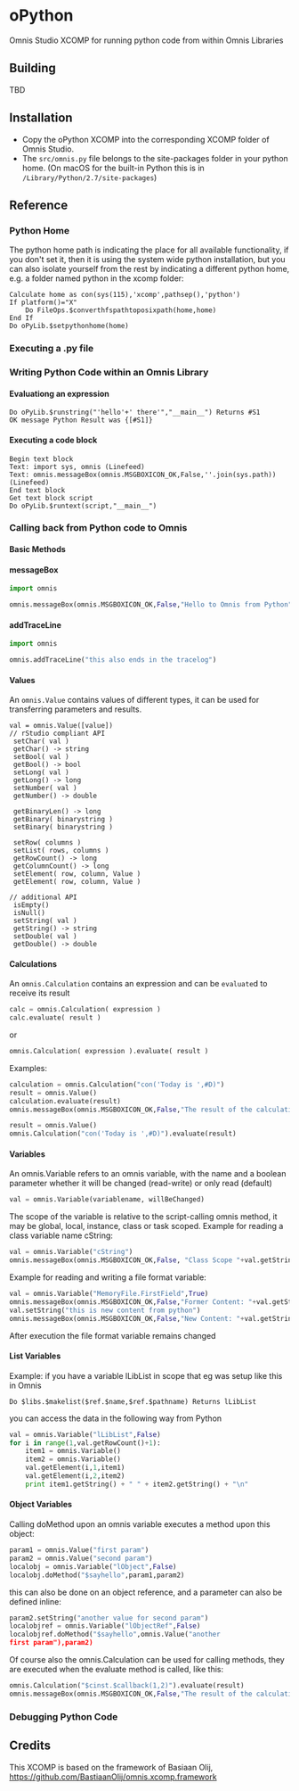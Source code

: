 # oPython
Omnis Studio XCOMP for running python code from within Omnis Libraries

## Building

TBD

## Installation

- Copy the oPython XCOMP into the corresponding XCOMP folder of Omnis Studio.
- The `src/omnis.py` file belongs to the site-packages folder in your python home. (On macOS for the built-in Python this is in `/Library/Python/2.7/site-packages`)

## Reference

### Python Home

The python home path is indicating the place for all available functionality, if you don't set it, then it is using the system wide python installation, but you can also isolate yourself from the rest by indicating a different python home, e.g. a folder named python in the xcomp folder:

```
Calculate home as con(sys(115),'xcomp',pathsep(),'python') 
If platform()="X" 
    Do FileOps.$converthfspathtoposixpath(home,home) 
End If 
Do oPyLib.$setpythonhome(home)
```

### Executing a .py file
### Writing Python Code within an Omnis Library
#### Evaluationg an expression

```
Do oPyLib.$runstring("'hello'+' there'","__main__") Returns #S1
OK message Python Result was {[#S1]}
```

#### Executing a code block

```
Begin text block
Text: import sys, omnis (Linefeed)
Text: omnis.messageBox(omnis.MSGBOXICON_OK,False,''.join(sys.path)) (Linefeed)
End text block
Get text block script
Do oPyLib.$runtext(script,"__main__")
```

### Calling back from Python code to Omnis
#### Basic Methods
#### messageBox

```python
import omnis 

omnis.messageBox(omnis.MSGBOXICON_OK,False,"Hello to Omnis from Python") 
```

#### addTraceLine

```python
import omnis 

omnis.addTraceLine("this also ends in the tracelog")
```

#### Values

An `omnis.Value` contains values of different types, it can be used for transferring parameters and results.

```
val = omnis.Value([value]) 
// rStudio compliant API
 setChar( val ) 
 getChar() -> string 
 setBool( val ) 
 getBool() -> bool 
 setLong( val ) 
 getLong() -> long 
 setNumber( val ) 
 getNumber() -> double

 getBinaryLen() -> long
 getBinary( binarystring )
 setBinary( binarystring )

 setRow( columns )
 setList( rows, columns )
 getRowCount() -> long
 getColumnCount() -> long   
 setElement( row, column, Value )
 getElement( row, column, Value )

// additional API
 isEmpty() 
 isNull() 
 setString( val ) 
 getString() -> string 
 setDouble( val ) 
 getDouble() -> double
```

#### Calculations

An `omnis.Calculation` contains an expression and can be `evaluate`d to receive its result

```python
calc = omnis.Calculation( expression ) 
calc.evaluate( result ) 
```
or 

```python
omnis.Calculation( expression ).evaluate( result )
```

Examples:
```python
calculation = omnis.Calculation("con('Today is ',#D)") 
result = omnis.Value() 
calculation.evaluate(result) 
omnis.messageBox(omnis.MSGBOXICON_OK,False,"The result of the calculation is "+result.getString())
```

```python
result = omnis.Value() 
omnis.Calculation("con('Today is ',#D)").evaluate(result)
```
#### Variables

An omnis.Variable refers to an omnis variable, with the name and a boolean parameter whether it will be changed (read-write) or only read (default)

```python
val = omnis.Variable(variablename, willBeChanged)
```

The scope of the variable is relative to the script-calling omnis method, it may be global, local, instance, class or task scoped.
Example for reading a class variable name cString:

```python
val = omnis.Variable("cString") 
omnis.messageBox(omnis.MSGBOXICON_OK,False, "Class Scope "+val.getString())
```

Example for reading and writing a file format variable:

```python
val = omnis.Variable("MemoryFile.FirstField",True) 
omnis.messageBox(omnis.MSGBOXICON_OK,False,"Former Content: "+val.getString()) 
val.setString("this is new content from python") 
omnis.messageBox(omnis.MSGBOXICON_OK,False,"New Content: "+val.getString())
```

After execution the file format variable remains changed

#### List Variables

Example:
if you have a variable lLibList in scope that eg was setup like this in Omnis

```
Do $libs.$makelist($ref.$name,$ref.$pathname) Returns lLibList
```

you can access the data in the following way from Python
﻿
```python
val = omnis.Variable("lLibList",False)
for i in range(1,val.getRowCount()+1):
    item1 = omnis.Variable()
    item2 = omnis.Variable()
    val.getElement(i,1,item1)
    val.getElement(i,2,item2)
    print item1.getString() + " " + item2.getString() + "\n"
```

#### Object Variables

Calling doMethod upon an omnis variable executes a method upon this object:

```python
param1 = omnis.Value("first param") 
param2 = omnis.Value("second param") 
localobj = omnis.Variable("lObject",False) 
localobj.doMethod("$sayhello",param1,param2)
```

this can also be done on an object reference, and a parameter can also be defined inline:

```python
param2.setString("another value for second param") 
localobjref = omnis.Variable("lObjectRef",False) 
localobjref.doMethod("$sayhello",omnis.Value("another 
first param"),param2)
```

Of course also the omnis.Calculation can be used for calling methods, they are executed when the evaluate method is called, like this:

```python
omnis.Calculation("$cinst.$callback(1,2)").evaluate(result) 
omnis.messageBox(omnis.MSGBOXICON_OK,False,"The result of the calculation is "+result.getString())
```

### Debugging Python Code

## Credits
This XCOMP is based on the framework of Basiaan Olij, https://github.com/BastiaanOlij/omnis.xcomp.framework 